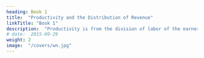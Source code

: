 ```yaml
---
heading: Book 1
title:  "Productivity and the Distribution of Revenue"
linkTitle: "Book 1"
description:  "Productivity is from the division of labor of the earners of rent, wage, and profits"
# date:  2015-09-29
weight: 2
image:  "/covers/wn.jpg"
---
```

